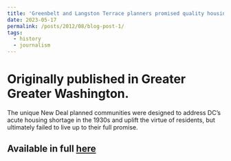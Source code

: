 ```yaml
---
title: 'Greenbelt and Langston Terrace planners promised quality housing — and to improve residents’ morality'
date: 2023-05-17
permalink: /posts/2012/08/blog-post-1/
tags:
  - history
  - journalism
---
```

Originally published in Greater Greater Washington.
======

The unique New Deal planned communities were designed to address DC’s acute housing shortage in the 1930s and uplift the virtue of residents, but ultimately failed to live up to their full promise.

Available in full [here](https://ggwash.org/view/89619/greenbelt-and-langston-terrace-planners-promised-quality-housing-and-to-improve-residents-morality)
------
